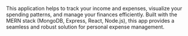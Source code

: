 This application helps to track your income and expenses, visualize your spending patterns, and manage your finances efficiently. Built with the MERN stack (MongoDB, Express, React, Node.js), this app provides a seamless and robust solution for personal expense management.
